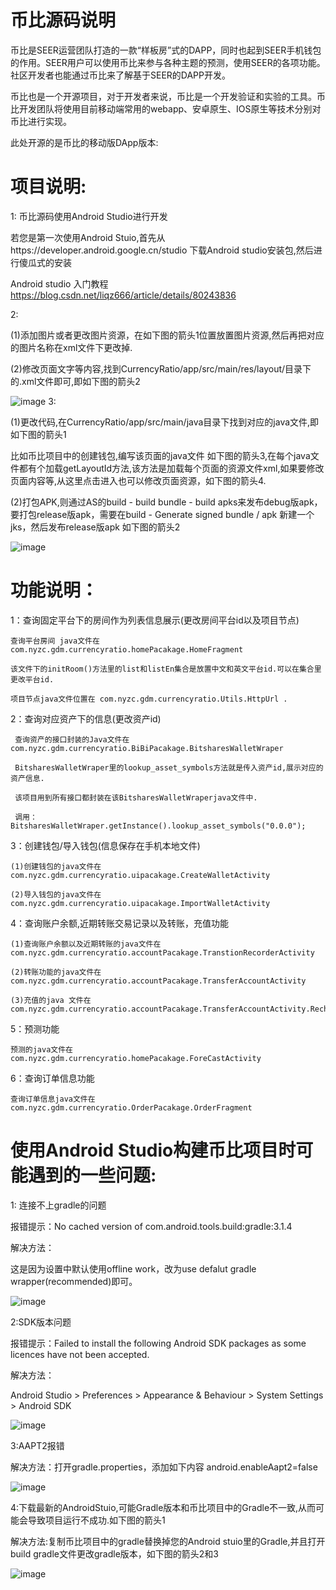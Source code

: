 币比源码说明 
====
币比是SEER运营团队打造的一款“样板房”式的DAPP，同时也起到SEER手机钱包的作用。SEER用户可以使用币比来参与各种主题的预测，使用SEER的各项功能。社区开发者也能通过币比来了解基于SEER的DAPP开发。

币比也是一个开源项目，对于开发者来说，币比是一个开发验证和实验的工具。币比开发团队将使用目前移动端常用的webapp、安卓原生、IOS原生等技术分别对币比进行实现。

此处开源的是币比的移动版DApp版本:


项目说明:
====
1:
币比源码使用Android Studio进行开发

若您是第一次使用Android Stuio,首先从https://developer.android.google.cn/studio 下载Android studio安装包,然后进行傻瓜式的安装

Android studio 入门教程 https://blog.csdn.net/liqz666/article/details/80243836 

2:

 (1)添加图片或者更改图片资源，在如下图的箭头1位置放置图片资源,然后再把对应的图片名称在xml文件下更改掉.

 (2)修改页面文字等内容,找到CurrencyRatio/app/src/main/res/layout/目录下的.xml文件即可,即如下图的箭头2

 ![image](https://github.com/HaiRong1186026575/CurrencyRatio/blob/gitSeerHigh/app/src/main/res/drawable/create.png)
3:

 (1)更改代码,在CurrencyRatio/app/src/main/java目录下找到对应的java文件,即如下图的箭头1
 
  比如币比项目中的创建钱包,编写该页面的java文件 如下图的箭头3,在每个java文件都有个加载getLayoutId方法,该方法是加载每个页面的资源文件xml,如果要修改页面内容等,从这里点击进入也可以修改页面资源，如下图的箭头4.
 
 (2)打包APK,则通过AS的build - build bundle - build apks来发布debug版apk，要打包release版apk，需要在build - Generate signed bundle / apk 新建一个jks，然后发布release版apk 如下图的箭头2
 
 ![image](https://github.com/HaiRong1186026575/CurrencyRatio/blob/gitSeerHigh/app/src/main/res/drawable/recorders.png)
 
功能说明：
 ====
 
  1：查询固定平台下的房间作为列表信息展示(更改房间平台id以及项目节点)
 
    查询平台房间 java文件在 com.nyzc.gdm.currencyratio.homePacakage.HomeFragment
    
    该文件下的initRoom()方法里的list和listEn集合是放置中文和英文平台id.可以在集合里更改平台id.
    
    项目节点java文件位置在 com.nyzc.gdm.currencyratio.Utils.HttpUrl .
    
  2：查询对应资产下的信息(更改资产id)
  
     查询资产的接口封装的Java文件在 com.nyzc.gdm.currencyratio.BiBiPacakage.BitsharesWalletWraper
    
     BitsharesWalletWraper里的lookup_asset_symbols方法就是传入资产id,展示对应的资产信息.
     
     该项目用到所有接口都封装在该BitsharesWalletWraperjava文件中.
     
     调用：BitsharesWalletWraper.getInstance().lookup_asset_symbols("0.0.0");
  
  3：创建钱包/导入钱包(信息保存在手机本地文件)
 
    (1)创建钱包的java文件在 com.nyzc.gdm.currencyratio.uipacakage.CreateWalletActivity 
    
    (2)导入钱包的java文件在 com.nyzc.gdm.currencyratio.uipacakage.ImportWalletActivity 
    
  4：查询账户余额,近期转账交易记录以及转账，充值功能
 
    (1)查询账户余额以及近期转账的java文件在 com.nyzc.gdm.currencyratio.accountPacakage.TranstionRecorderActivity 

    (2)转账功能的java文件在 com.nyzc.gdm.currencyratio.accountPacakage.TransferAccountActivity
 
    (3)充值的java 文件在 com.nyzc.gdm.currencyratio.accountPacakage.TransferAccountActivity.RechargeActivity
 
  5：预测功能
 
    预测的java文件在 com.nyzc.gdm.currencyratio.homePacakage.ForeCastActivity

  6：查询订单信息功能
 
    查询订单信息java文件在 com.nyzc.gdm.currencyratio.OrderPacakage.OrderFragment
 
 使用Android Studio构建币比项目时可能遇到的一些问题:
  ====
  1: 连接不上gradle的问题
  
  报错提示：No cached version of com.android.tools.build:gradle:3.1.4
  
  解决方法：
  
  这是因为设置中默认使用offline work，改为use defalut gradle wrapper(recommended)即可。
  
![image](https://github.com/HaiRong1186026575/CurrencyRatio/blob/gitSeerHigh/app/src/main/res/drawable/gradle.jpg)
  
  2:SDK版本问题
  
  报错提示：Failed to install the following Android SDK packages as some licences have not been accepted.
  
  解决方法：
  
  Android Studio > Preferences > Appearance & Behaviour > System Settings > Android SDK
  
![image](https://github.com/HaiRong1186026575/CurrencyRatio/blob/gitSeerHigh/app/src/main/res/drawable/sdk.jpg)
 
 3:AAPT2报错
 
 解决方法：打开gradle.properties，添加如下内容 android.enableAapt2=false
 
![image](https://github.com/HaiRong1186026575/CurrencyRatio/blob/gitSeerHigh/app/src/main/res/drawable/aadp.jpg)

 4:下载最新的AndroidStuio,可能Gradle版本和币比项目中的Gradle不一致,从而可能会导致项目运行不成功.如下图的箭头1

解决方法:复制币比项目中的gradle替换掉您的Android stuio里的Gradle,并且打开build gradle文件更改gradle版本，如下图的箭头2和3

![image](https://github.com/HaiRong1186026575/CurrencyRatio/blob/gitSeerHigh/app/src/main/res/drawable/gradles.png)

